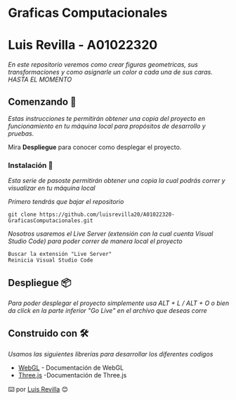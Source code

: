# Graficas Computacionales
# Luis Revilla - A01022320 

_En este repositorio veremos como crear figuras geometricas, sus transformaciones y como asignarle un color a cada una de sus caras. HASTA EL MOMENTO_

## Comenzando 🚀

_Estas instrucciones te permitirán obtener una copia del proyecto en funcionamiento en tu máquina local para propósitos de desarrollo y pruebas._

Mira **Despliegue** para conocer como desplegar el proyecto.


### Instalación 🔧

_Esta serie de pasoste permitirán obtener una copia la cual podrás correr y visualizar en tu máquina local_

_Primero tendrás que bajar el repositorio_

```
git clone https://github.com/luisrevilla20/A01022320-GraficasComputacionales.git
```


_Nosotros usaremos el Live Server (extensión con la cual cuenta Visual Studio Code) para poder correr de manera local el proyecto_

```
Buscar la extensión "Live Server"
Reinicia Visual Studio Code
```

## Despliegue 📦

_Para poder desplegar el proyecto simplemente usa ALT + L / ALT + O o bien da click en la parte inferior "Go Live" en el archivo que deseas corre_

## Construido con 🛠️

_Usamos las siguientes librerías para desarrollar los diferentes codigos_

* [WebGL](https://developer.mozilla.org/es/docs/Web/API/WebGL_API) - Documentación de WebGL
* [Three.js](https://threejs.org/docs/) -Documentación de Three.js

⌨️ por [Luis Revilla](https://github.com/luisrevilla20) 😊
